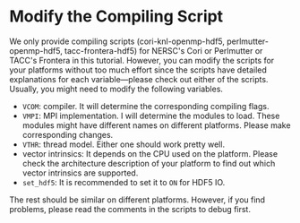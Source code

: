 # Modify the Compiling Script
We only provide compiling scripts (cori-knl-openmp-hdf5, perlmutter-openmp-hdf5, tacc-frontera-hdf5) for NERSC's Cori or Perlmutter or TACC's Frontera in this tutorial. However, you can modify the scripts for your platforms without too much effort since the scripts have detailed explanations for each variable—please check out either of the scripts. Usually, you might need to modify the following variables.

* `VCOM`: compiler. It will determine the corresponding compiling flags.
* `VMPI`: MPI implementation. I will determine the modules to load. These modules might have different names on different platforms. Please make corresponding changes.
* `VTHR`: thread model. Either one should work pretty well.
* vector intrinsics: It depends on the CPU used on the platform. Please check the architecture description of your platform to find out which vector intrinsics are supported.
* `set_hdf5`: It is recommended to set it to `ON` for HDF5 IO.

The rest should be similar on different platforms. However, if you find problems, please read the comments in the scripts to debug first.